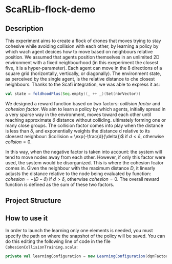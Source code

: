 # ScaRLib-flock-demo

## Description

This experiment aims to create a flock of drones that moves trying to stay cohesive while avoiding collision with each other, by learning a policy by which wach agent decices how to move based on neighbours relative position. We assumed that agents position themselves in an unlimited 2D environment with a fixed neighbourhood (in this exeperiment the closest five, it is a hyper-parameter). Each agent can move in the 8 directions of a square grid (horizontally, vertically, or diagonally). The environment state, as perceived by the single agent, is the relative distance to che closest neighbours. Thanks to the Scafi integration, we was able to express it as:
```scala
val state = foldhoodPlus(Seq.empty)(_ ++ _)(Set(nbrVector))
``` 
We designed a reward function based on two factors: *collision factor* and *cohesion factor*. We aim to learn a policy by which agents, initially spread in a very sparse way in the environment, moves toward each other until reaching approximate $\delta$ distance without colliding. ultimately forming one or many close groups. The collision factor comes into play when the distance is less than $\delta$, and exponentially weights the distance d relative to its cloesest neighbour: $collision = \exp(-\frac{d}{\delta})$ if $d < \delta$, otherwise $collsion = 0$.

In this way, when the negative factor is taken into account: the system will tend to move nodes away from each other. However, if only this factor were used, the system would be disorganized. This is where the cohesion fcator comes in. Given the neighbour with the maximum distance $D$, it linearly adjusts the distance relative to the node being evaluated by function: $cohesion = -(D-\delta)$ if $d > \delta$, otherwise $cohesion = 0$. The overall reward function is defined as the sum of these two factors.

## Project Structure

## How to use it 

In order to launch the learning only one elements is needed, you must specify the path on where the snapshot of the policy will be saved. You can do this editing the following line of code in the file `CohesionCollisionTraining.scala`:
```scala
private val learningConfiguration = new LearningConfiguration(dqnFactory = new NNFactory, snapshotPath = "path-to-snapshot-folder")
```
